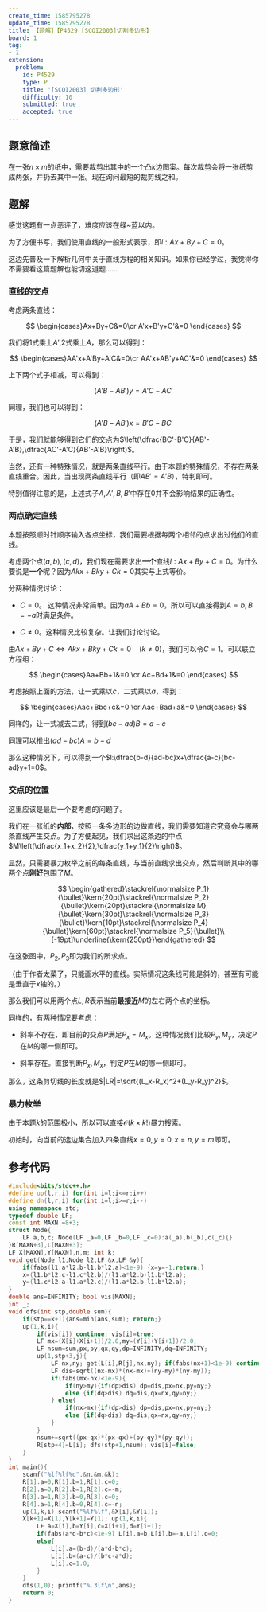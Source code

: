 ```yaml
---
create_time: 1585795278
update_time: 1585795278
title: 【题解】【P4529 [SCOI2003]切割多边形】
board: 1
tag:
- 1
extension:
  problem:
    id: P4529
    type: P
    title: '[SCOI2003] 切割多边形'
    difficulty: 10
    submitted: true
    accepted: true
---
```


## 题意简述

在一张$n\times m$的纸中，需要裁剪出其中的一个凸$k$边图案。每次裁剪会将一张纸剪成两张，并扔去其中一张。现在询问最短的裁剪线之和。

## 题解

感觉这题有一点恶评了，难度应该在绿~蓝以内。

为了方便书写，我们使用直线的一般形式表示，即$l:Ax+By+C=0$。

这边先普及一下解析几何中关于直线方程的相关知识。如果你已经学过，我觉得你不需要看这篇题解也能切这道题……

### 直线的交点

考虑两条直线：

$$
\begin{cases}Ax+By+C&=0\cr A'x+B'y+C'&=0 \end{cases}
$$

我们将$1$式乘上$A'$,$2$式乘上$A$，那么可以得到：

$$
\begin{cases}AA'x+A'By+A'C&=0\cr AA'x+AB'y+AC'&=0 \end{cases}
$$

上下两个式子相减，可以得到：

$$
(A'B-AB')y=A'C-AC'
$$

同理，我们也可以得到：

$$
(A'B-AB')x=B'C-BC'
$$

于是，我们就能够得到它们的交点为$\left(\dfrac{BC'-B'C}{AB'-A'B},\dfrac{AC'-A'C}{AB'-A'B}\right)$。

当然，还有一种特殊情况，就是两条直线平行。由于本题的特殊情况，不存在两条直线重合。因此，当出现两条直线平行（即$AB'=A'B$），特判即可。

特别值得注意的是，上述式子$A,A',B,B'$中存在$0$并不会影响结果的正确性。

### 两点确定直线

本题按照顺时针顺序输入各点坐标，我们需要根据每两个相邻的点求出过他们的直线。

考虑两个点$(a,b),(c,d)$，我们现在需要求出**一个**直线$l:Ax+By+C=0$。为什么要说是**一个**呢？因为$Akx+Bky+Ck=0$其实与上式等价。

分两种情况讨论：

- $C=0$。 这种情况非常简单。因为$aA+Bb=0$，所以可以直接得到$A=b,B=-a$时满足条件。

- $C\ne 0$。这种情况比较复杂。让我们讨论讨论。

由$Ax+By+C\Leftrightarrow Akx+Bky+Ck=0 \quad(k\ne 0)$，我们可以令$C=1$。可以联立方程组：

$$
\begin{cases}Aa+Bb+1&=0 \cr Ac+Bd+1&=0 \end{cases}
$$

考虑按照上面的方法，让一式乘以$c$，二式乘以$a$，得到：

$$
\begin{cases}Aac+Bbc+c&=0 \cr Aac+Bad+a&=0 \end{cases}
$$

同样的，让一式减去二式，得到$(bc-ad)B=a-c$

同理可以推出$(ad-bc)A=b-d$

那么这种情况下，可以得到一个$l:\dfrac{b-d}{ad-bc}x+\dfrac{a-c}{bc-ad}y+1=0$。

### 交点的位置

这里应该是最后一个要考虑的问题了。

我们在一张纸的**内部**，按照一条多边形的边做直线，我们需要知道它究竟会与哪两条直线产生交点。为了方便起见，我们求出这条边的中点$M\left(\dfrac{x_1+x_2}{2},\dfrac{y_1+y_1}{2}\right)$。

显然，只需要暴力枚举之前的每条直线，与当前直线求出交点，然后判断其中的哪两个点**刚好**包围了$M$。

$$
\begin{gathered}\stackrel{\normalsize P_1}{\bullet}\kern{20pt}\stackrel{\normalsize P_2}{\bullet}\kern{20pt}\stackrel{\normalsize M}{\bullet}\kern{30pt}\stackrel{\normalsize P_3}{\bullet}\kern{10pt}\stackrel{\normalsize P_4}{\bullet}\kern{60pt}\stackrel{\normalsize P_5}{\bullet}\\[-19pt]\underline{\kern{250pt}}\end{gathered}
$$

在这张图中，$P_2,P_3$即为我们的所求点。

（由于作者太菜了，只能画水平的直线。实际情况这条线可能是斜的，甚至有可能是垂直于$x$轴的。）

那么我们可以用两个点$L,R$表示当前**最接近**$M$的左右两个点的坐标。

同样的，有两种情况要考虑：

- 斜率不存在，即目前的交点$P$满足$P_x=M_x$。这种情况我们比较$P_y,M_y$，决定$P$在$M$的哪一侧即可。

- 斜率存在。直接判断$P_x,M_x$，判定$P$在$M$的哪一侧即可。

那么，这条剪切线的长度就是$|LR|=\sqrt{(L_x-R_x)^2+(L_y-R_y)^2}$。

### 暴力枚举

由于本题$k$的范围极小，所以可以直接$\mathcal O(k\times k!)$暴力搜索。

初始时，向当前的选边集合加入四条直线$x=0,y=0,x=n,y=m$即可。

## 参考代码

```cpp
#include<bits/stdc++.h>
#define up(l,r,i) for(int i=l;i<=r;i++)
#define dn(l,r,i) for(int i=l;i>=r;i--)
using namespace std;
typedef double LF;
const int MAXN =8+3;
struct Node{
    LF a,b,c; Node(LF _a=0,LF _b=0,LF _c=0):a(_a),b(_b),c(_c){}
}R[MAXN+3],L[MAXN+3];
LF X[MAXN],Y[MAXN],n,m; int k;
void get(Node l1,Node l2,LF &x,LF &y){
    if(fabs(l1.a*l2.b-l1.b*l2.a)<1e-9) {x=y=-1;return;}
    x=(l1.b*l2.c-l1.c*l2.b)/(l1.a*l2.b-l1.b*l2.a);
    y=(l1.c*l2.a-l1.a*l2.c)/(l1.a*l2.b-l1.b*l2.a);
}
double ans=INFINITY; bool vis[MAXN];
int _;
void dfs(int stp,double sum){
    if(stp==k+1){ans=min(ans,sum); return;}
    up(1,k,i){
        if(vis[i]) continue; vis[i]=true;
        LF mx=(X[i]+X[i+1])/2.0,my=(Y[i]+Y[i+1])/2.0;
        LF nsum=sum,px,py,qx,qy,dp=INFINITY,dq=INFINITY;
        up(1,stp+3,j){
            LF nx,ny; get(L[i],R[j],nx,ny); if(fabs(nx+1)<1e-9) continue;
            LF dis=sqrt((nx-mx)*(nx-mx)+(ny-my)*(ny-my));
            if(fabs(mx-nx)<1e-9){
                if(ny>my){if(dp>dis) dp=dis,px=nx,py=ny;}
                else {if(dq>dis) dq=dis,qx=nx,qy=ny;}
            } else{
                if(nx>mx){if(dp>dis) dp=dis,px=nx,py=ny;}
                else {if(dq>dis) dq=dis,qx=nx,qy=ny;}
            }
        }
        nsum+=sqrt((px-qx)*(px-qx)+(py-qy)*(py-qy));
        R[stp+4]=L[i]; dfs(stp+1,nsum); vis[i]=false;
    }
}
int main(){
    scanf("%lf%lf%d",&n,&m,&k);
    R[1].a=0,R[1].b=1,R[1].c=0;
    R[2].a=0,R[2].b=1,R[2].c=-m;
    R[3].a=1,R[3].b=0,R[3].c=0;
    R[4].a=1,R[4].b=0,R[4].c=-n;
    up(1,k,i) scanf("%lf%lf",&X[i],&Y[i]);
    X[k+1]=X[1],Y[k+1]=Y[1]; up(1,k,i){
        LF a=X[i],b=Y[i],c=X[i+1],d=Y[i+1];
        if(fabs(a*d-b*c)<1e-9) L[i].a=b,L[i].b=-a,L[i].c=0;
        else{
            L[i].a=(b-d)/(a*d-b*c);
            L[i].b=(a-c)/(b*c-a*d);
            L[i].c=1.0;
        }
    }
    dfs(1,0); printf("%.3lf\n",ans);
    return 0;
}
